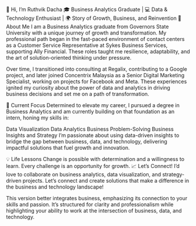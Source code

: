 👋 Hi, I’m Ruthvik Dacha
🎓 Business Analytics Graduate | 💻 Data & Technology Enthusiast | 🌍 Story of Growth, Business, and Reinvention
🌟 About Me
I am a Business Analytics graduate from Governors State University with a unique journey of growth and transformation. My professional path began in the fast-paced environment of contact centers as a Customer Service Representative at Sykes Business Services, supporting Ally Financial. These roles taught me resilience, adaptability, and the art of solution-oriented thinking under pressure.

Over time, I transitioned into consulting at Regalix, contributing to a Google project, and later joined Concentrix Malaysia as a Senior Digital Marketing Specialist, working on projects for Facebook and Meta. These experiences ignited my curiosity about the power of data and analytics in driving business decisions and set me on a path of transformation.

🎯 Current Focus
Determined to elevate my career, I pursued a degree in Business Analytics and am currently building on that foundation as an intern, honing my skills in:

Data Visualization
Data Analytics
Business Problem-Solving
Business Insights and Strategy
I’m passionate about using data-driven insights to bridge the gap between business, data, and technology, delivering impactful solutions that fuel growth and innovation.

💡 Life Lessons
Change is possible with determination and a willingness to learn.
Every challenge is an opportunity for growth.
📈 Let’s Connect!
I’d love to collaborate on business analytics, data visualization, and strategy-driven projects. Let’s connect and create solutions that make a difference in the business and technology landscape!

This version better integrates business, emphasizing its connection to your skills and passion. It’s structured for clarity and professionalism while highlighting your ability to work at the intersection of business, data, and technology.
